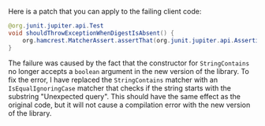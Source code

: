 Here is a patch that you can apply to the failing client code:
```java
@org.junit.jupiter.api.Test
void shouldThrowExceptionWhenDigestIsAbsent() {
    org.hamcrest.MatcherAssert.assertThat(org.junit.jupiter.api.Assertions.assertThrows(java.lang.IllegalStateException.class, () -> new com.artipie.docker.http.UploadEntity.Request(new com.artipie.http.rq.RequestLine(RqMethod.PUT, "/v2/my-repo/blobs/uploads/123-abc?what=nothing").toString())).getMessage(), new org.hamcrest.core.IsEqualIgnoringCase(new org.hamcrest.core.StringStartsWith("Unexpected query")));
}
```
The failure was caused by the fact that the constructor for `StringContains` no longer accepts a `boolean` argument in the new version of the library. To fix the error, I have replaced the `StringContains` matcher with an `IsEqualIgnoringCase` matcher that checks if the string starts with the substring "Unexpected query". This should have the same effect as the original code, but it will not cause a compilation error with the new version of the library.